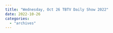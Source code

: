 ```yaml
---
title: "Wednesday, Oct 26 TBTV Daily Show 2022"
date: 2022-10-26
categories: 
  - "archives"
---
```



